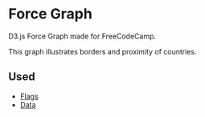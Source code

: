 # Force Graph

D3.js Force Graph made for FreeCodeCamp.

This graph illustrates borders and proximity of countries.

## Used

* [Flags](https://github.com/hjnilsson/country-flags)
* [Data](https://raw.githubusercontent.com/DealPete/forceDirected/master/countries.json)
